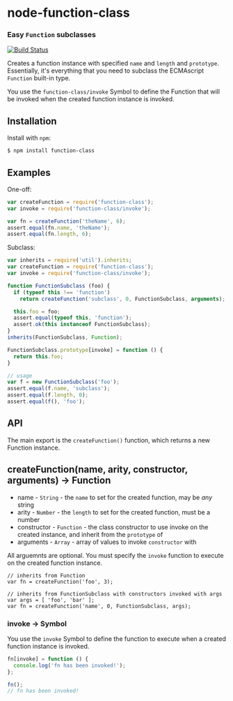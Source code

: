 node-function-class
===================
### Easy `Function` subclasses
[![Build Status](https://secure.travis-ci.org/TooTallNate/node-function-class.svg)](http://travis-ci.org/TooTallNate/node-function-class)

Creates a function instance with specified `name` and `length` and `prototype`.
Essentially, it's everything that you need to subclass the ECMAscript `Function`
built-in type.

You use the `function-class/invoke` Symbol to define the Function that will be
invoked when the created function instance is invoked.

Installation
------------

Install with `npm`:

``` bash
$ npm install function-class
```


Examples
--------

One-off:

``` js
var createFunction = require('function-class');
var invoke = require('function-class/invoke');

var fn = createFunction('theName', 6);
assert.equal(fn.name, 'theName');
assert.equal(fn.length, 6);
```

Subclass:

``` js
var inherits = require('util').inherits;
var createFunction = require('function-class');
var invoke = require('function-class/invoke');

function FunctionSubclass (foo) {
  if (typeof this !== 'function')
    return createFunction('subclass', 0, FunctionSubclass, arguments);

  this.foo = foo;
  assert.equal(typeof this, 'function');
  assert.ok(this instanceof FunctionSubclass);
}
inherits(FunctionSubclass, Function);

FunctionSubclass.prototype[invoke] = function () {
  return this.foo;
}

// usage
var f = new FunctionSubclass('foo');
assert.equal(f.name, 'subclass');
assert.equal(f.length, 0);
assert.equal(f(), 'foo');
```


API
---

The main export is the `createFunction()` function, which returns a new Function
instance.

## createFunction(name, arity, constructor, arguments) → Function<Type>

 * name - `String` - the `name` to set for the created function, may be _any_ string
 * arity - `Number` - the `length` to set for the created function, must be a number
 * constructor - `Function` - the class constructor to use invoke on the created instance, and inherit from the `prototype` of
 * arguments - `Array` - array of values to invoke `constructor` with

All arguemnts are optional. You must specify the `invoke` function to execute on
the created function instance.

```
// inherits from Function
var fn = createFunction('foo', 3);

// inherits from FunctionSubclass with constructors invoked with args
var args = [ 'foo', 'bar' ];
var fn = createFunction('name', 0, FunctionSubclass, args);
```

### invoke → Symbol

You use the `invoke` Symbol to define the function to execute when a created
function instance is invoked.

``` js
fn[invoke] = function () {
  console.log('fn has been invoked!');
};

fn();
// fn has been invoked!
```
